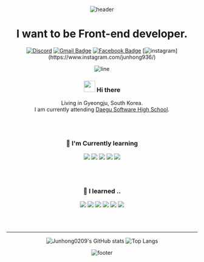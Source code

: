 <div align=center>
  
  ![header](https://capsule-render.vercel.app/api?type=soft&color=auto&height=200&section=header&text=Hi,%20I'm%20Junhong0209%20👋&fontSize=65&animation=twinkling)
  
  <h1>
    I want to be Front-end developer.
  </h1>

[![Discord](https://img.shields.io/badge/빨강고양이%235278-Discord?logo=discord&style=flat-square&color=7289DA&logoColor=white)](https://discordapp.com/users//)
[![Gmail Badge](https://img.shields.io/badge/Gmail-d14836?style=flat-square&logo=Gmail&logoColor=white&link=mailto:junh040209@gmail.com)](mailto:junh040209@gmail.com)
[![Facebook Badge](https://img.shields.io/badge/Facebook-1877f2?style=flat-square&logo=facebook&logoColor=white&link=https://www.facebook.com/Junhong04/)](https://www.facebook.com/Junhong04/)
[![instagram ](https://img.shields.io/badge/Instagram-e95950?style=flat-square&logo=instagram&logoColor=white&link=https://www.instagram.com/junhong936?)](https://www.instagram.com/junhong936/)
  
![line](https://capsule-render.vercel.app/api?type=soft&color=timeGradient&height=10)
</div>

<div align=center>

### <img src="https://raw.githubusercontent.com/MartinHeinz/MartinHeinz/master/wave.gif" width="30px"> Hi there
Living in Gyeongju, South Korea.  
I am currently attending [Daegu Software High School](https://ko.wikipedia.org/wiki/%EB%8C%80%EA%B5%AC%EC%86%8C%ED%94%84%ED%8A%B8%EC%9B%A8%EC%96%B4%EA%B3%A0%EB%93%B1%ED%95%99%EA%B5%90).

<br/><br/>

### 🌱 I'm Currently learning

<img src="https://img.shields.io/badge/React-61DAFB?style=flat-square&logo=React&logoColor=white"/></a> 
<img src="https://img.shields.io/badge/JavaScript-F7DF1E?style=flat-square&logo=javascript&logoColor=white"/></a> 
<img src="https://img.shields.io/badge/Express-000000?style=flat-square&logo=Express&logoColor=white"/></a> 
<img src="https://img.shields.io/badge/Django-092E20?style=flat-square&logo=Django&logoColor=white"/></a> 
<img src="https://img.shields.io/badge/Java-007396?style=flat-square&logo=Java&logoColor=white"/></a> 

<br/><br/>

### 🔭 I learned ..

<img src="https://img.shields.io/badge/Python-3766AB?style=flat-square&logo=Python&logoColor=white"/></a>
<img src="https://img.shields.io/badge/HTML-E34F26?style=flat-square&logo=HTML5&logoColor=white"/></a>
<img src="https://img.shields.io/badge/CSS-1572B6?style=flat-square&logo=CSS3&logoColor=white"/></a>
<img src="https://img.shields.io/badge/C-A8B9CC?style=flat-square&logo=C&logoColor=white"/></a>
<img src="https://img.shields.io/badge/Flask-000000?style=flat-square&logo=Flask&logoColor=white"/></a>
<img src="https://img.shields.io/badge/MySQL-4479A1?style=flat-square&logo=MySQL&logoColor=white"/></a>

<br/><br/>

******

![Junhong0209's GitHub stats](https://github-readme-stats.vercel.app/api?username=Junhong0209&show_icons=true&count_private=true&theme=dark)
![Top Langs](https://github-readme-stats.vercel.app/api/top-langs/?username=Junhong0209&theme=dark&layout=compact)

![footer](https://capsule-render.vercel.app/api?type=soft&color=timeGradient&height=50&section=footer)

</div>
